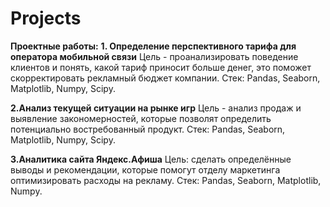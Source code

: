 # Projects
  

</h>**Проектные работы:**</h>
**1. Определение перспективного тарифа для оператора мобильной связи**
Цель - проанализировать поведение клиентов и понять, какой тариф приносит больше денег, это поможет скорректировать рекламный бюджет компании.
Стек: Pandas, Seaborn, Matplotlib, Numpy, Scipy.

**2.Анализ текущей ситуации на рынке игр**
Цель - анализ продаж и выявление закономерностей, которые позволят определить потенциально востребованный продукт.
Стек: Pandas, Seaborn, Matplotlib, Numpy, Scipy.

**3.Аналитика сайта Яндекс.Афиша**
Цель: cделать определённые выводы и рекомендации, которые помогут отделу маркетинга оптимизировать расходы на рекламу. 
Стек: Pandas, Seaborn, Matplotlib, Numpy.
